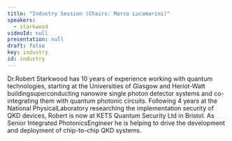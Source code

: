 ```yaml
---
title: "Industry Session (Chairs: Marco Lucamarini)"
speakers:
  - starkwood
videoId: null
presentation: null
draft: false
key: industry
id: industry
---
```

Dr.Robert Starkwood has 10 years of experience working with quantum technologies, starting at the Universities of Glasgow and Heriot-Watt buildingsuperconducting nanowire single photon detector systems and co-integrating them with quantum photonic circuits. Following 4 years at the National PhysicalLaboratory researching the implementation security of QKD devices, Robert is now at KETS Quantum Security Ltd in Bristol. As Senior Integrated PhotonicsEngineer he is helping to drive the development and deployment of chip-to-chip QKD systems.


<!-- fields to use above: -->
<!-- videoId: "Vfl9pPh6ipI" -->
<!-- presentation: "/slides/invited-MargaridaPereira.pdf" -->
